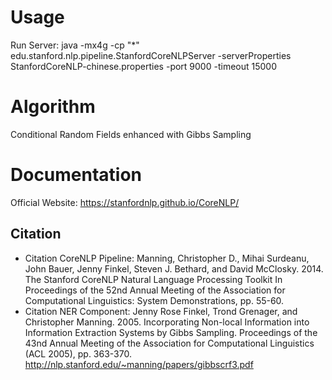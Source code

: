 
# Usage

Run Server:
java -mx4g -cp "*" edu.stanford.nlp.pipeline.StanfordCoreNLPServer -serverProperties StanfordCoreNLP-chinese.properties -port 9000 -timeout 15000

# Algorithm

Conditional Random Fields enhanced with Gibbs Sampling

# Documentation

Official Website: https://stanfordnlp.github.io/CoreNLP/

## Citation

- Citation CoreNLP Pipeline: Manning, Christopher D., Mihai Surdeanu, John Bauer, Jenny Finkel, Steven J. Bethard, and David McClosky. 2014. The Stanford CoreNLP Natural Language Processing Toolkit In Proceedings of the 52nd Annual Meeting of the Association for Computational Linguistics: System Demonstrations, pp. 55-60.
- Citation NER Component: Jenny Rose Finkel, Trond Grenager, and Christopher Manning. 2005. Incorporating Non-local Information into Information Extraction Systems by Gibbs Sampling. Proceedings of the 43nd Annual Meeting of the Association for Computational Linguistics (ACL 2005), pp. 363-370. http://nlp.stanford.edu/~manning/papers/gibbscrf3.pdf
